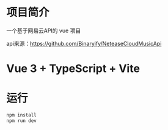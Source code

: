 # 项目简介

一个基于网易云API的 vue 项目

api来源：https://github.com/Binaryify/NeteaseCloudMusicApi

# Vue 3 + TypeScript + Vite





# 运行

```bash
npm install
npm run dev
```

